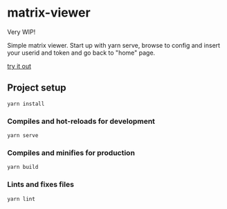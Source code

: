 # matrix-viewer

Very WIP!

Simple matrix viewer. Start up with yarn serve, browse to config and insert your userid and token and go back to "home" page.

[try it out](https://tswfi.github.io/matrix-viewer/)

## Project setup
```
yarn install
```

### Compiles and hot-reloads for development
```
yarn serve
```

### Compiles and minifies for production
```
yarn build
```

### Lints and fixes files
```
yarn lint
```
